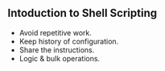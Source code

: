## Intoduction to Shell Scripting

- Avoid repetitive work.
- Keep history of configuration.
- Share the instructions.
- Logic & bulk operations.

